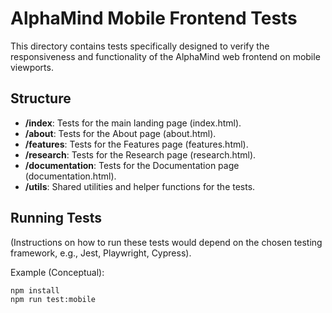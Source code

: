 # AlphaMind Mobile Frontend Tests

This directory contains tests specifically designed to verify the responsiveness and functionality of the AlphaMind web frontend on mobile viewports.

## Structure

- **/index**: Tests for the main landing page (index.html).
- **/about**: Tests for the About page (about.html).
- **/features**: Tests for the Features page (features.html).
- **/research**: Tests for the Research page (research.html).
- **/documentation**: Tests for the Documentation page (documentation.html).
- **/utils**: Shared utilities and helper functions for the tests.

## Running Tests

(Instructions on how to run these tests would depend on the chosen testing framework, e.g., Jest, Playwright, Cypress).

Example (Conceptual):
```bash
npm install
npm run test:mobile
```

